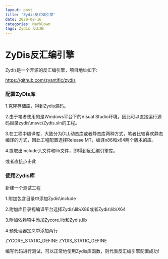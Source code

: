 ```yaml
---
layout: post
title: 'Zydis反汇编引擎'
date: 2020-08-16
categories: MarkDown
tags: Zydis 反汇编
---
```

# ZyDis反汇编引擎

Zydis是一个开源的反汇编引擎，项目地址如下:

https://github.com/zyantific/zydis



### 配置ZyDis库

1.克隆存储库，得到Zydis源码。

2.由于笔者使用的是Windows平台下的Visual Studio环境，因此可以直接运行源码目录zydis\msvc\Zydis.sln的工程。

3.在工程中编译库，大致分为DLL动态库或者静态库两种方式，笔者比较喜欢静态编译的方式，因此工程配置选择Release MT，编译x86和x64两个版本的库。

4.提取出include头文件和lib文件，即得到反汇编引擎库。



或者直接点击此

[下载]: https://github.com/fjqisba/fjqisba.github.io/tree/master/assets/img/Zydis.7z



### 使用Zydis库

新建一个测试工程

1.附加包含目录中添加Zydis\include

2.附加库目录视编译平台选择Zydis\lib\X86或者Zydis\lib\X64

3.附加依赖项中添加Zycore.lib和Zydis.lib

4.预处理器定义中添加两行

ZYCORE_STATIC_DEFINE
ZYDIS_STATIC_DEFINE



编写代码进行测试，可以正常地使用Zydis库函数，则代表反汇编引擎配置成功!